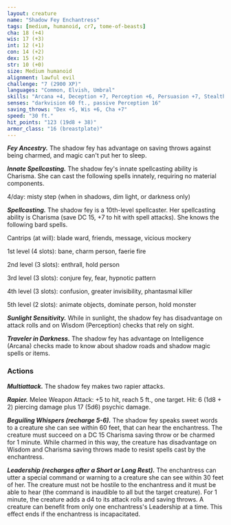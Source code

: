 ```yaml
---
layout: creature
name: "Shadow Fey Enchantress"
tags: [medium, humanoid, cr7, tome-of-beasts]
cha: 18 (+4)
wis: 17 (+3)
int: 12 (+1)
con: 14 (+2)
dex: 15 (+2)
str: 10 (+0)
size: Medium humanoid
alignment: lawful evil
challenge: "7 (2900 XP)"
languages: "Common, Elvish, Umbral"
skills: "Arcana +4, Deception +7, Perception +6, Persuasion +7, Stealth +5"
senses: "darkvision 60 ft., passive Perception 16"
saving_throws: "Dex +5, Wis +6, Cha +7"
speed: "30 ft."
hit_points: "123 (19d8 + 38)"
armor_class: "16 (breastplate)"
---
```


***Fey Ancestry.*** The shadow fey has advantage on saving throws against being charmed, and magic can't put her to sleep.

***Innate Spellcasting.*** The shadow fey's innate spellcasting ability is Charisma. She can cast the following spells innately, requiring no material components.

4/day: misty step (when in shadows, dim light, or darkness only)

***Spellcasting.*** The shadow fey is a 10th-level spellcaster. Her spellcasting ability is Charisma (save DC 15, +7 to hit with spell attacks). She knows the following bard spells.

Cantrips (at will): blade ward, friends, message, vicious mockery

1st level (4 slots): bane, charm person, faerie fire

2nd level (3 slots): enthrall, hold person

3rd level (3 slots): conjure fey, fear, hypnotic pattern

4th level (3 slots): confusion, greater invisibility, phantasmal killer

5th level (2 slots): animate objects, dominate person, hold monster

***Sunlight Sensitivity.*** While in sunlight, the shadow fey has disadvantage on attack rolls and on Wisdom (Perception) checks that rely on sight.

***Traveler in Darkness.*** The shadow fey has advantage on Intelligence (Arcana) checks made to know about shadow roads and shadow magic spells or items.

### Actions

***Multiattack.*** The shadow fey makes two rapier attacks.

***Rapier.*** Melee Weapon Attack: +5 to hit, reach 5 ft., one target. Hit: 6 (1d8 + 2) piercing damage plus 17 (5d6) psychic damage.

***Beguiling Whispers (recharge 5-6).*** The shadow fey speaks sweet words to a creature she can see within 60 feet, that can hear the enchantress. The creature must succeed on a DC 15 Charisma saving throw or be charmed for 1 minute. While charmed in this way, the creature has disadvantage on Wisdom and Charisma saving throws made to resist spells cast by the enchantress.

***Leadership (recharges after a Short or Long Rest).*** The enchantress can utter a special command or warning to a creature she can see within 30 feet of her. The creature must not be hostile to the enchantress and it must be able to hear (the command is inaudible to all but the target creature). For 1 minute, the creature adds a d4 to its attack rolls and saving throws. A creature can benefit from only one enchantress's Leadership at a time. This effect ends if the enchantress is incapacitated.


